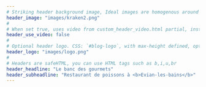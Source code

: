 ```yaml
---
# Striking header background image, Ideal images are homogenous around the centre and contrasting to the text. Non-ideal images can use `title_guard`
header_image: "images/kraken2.png"
#
# When set true, uses video from custom_header_video.html partial, instead of header_image
header_use_video: false
#
# Optional header logo. CSS: `#blog-logo`, with max-height defined, optimize to prevent scaling
header_logo: "images/logo.png"
#
# Headers are safeHTML, you can use HTML tags such as b,i,u,br
header_headline: "Le banc des gourmets"
header_subheadline: "Restaurant de poissons à <b>Evian-les-bains</b>"
---
```

